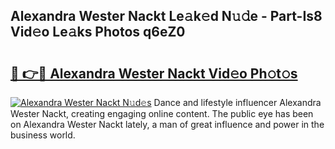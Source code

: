 ## Alexandra Wester Nackt Le𝚊k𝚎d N𝚞𝚍e - Part-Is8 Vid𝚎o Le𝚊ks Photos q6eZ0

# <h2><a href="http://fb681mg.evod.top/?m=Alexandra+Wester+Nackt">🔗 👉🔴 Alexandra Wester Nackt Vid𝚎o Ph𝚘t𝚘s</a></h2>

[![Alexandra Wester Nackt N𝚞d𝚎s](https://i.imgur.com/8V9OHl7.gif)](http://fb681mg.evod.top/?m=Alexandra+Wester+Nackt)
Dance and lifestyle influencer Alexandra Wester Nackt, creating engaging online content. The public eye has been on Alexandra Wester Nackt lately, a man of great influence and power in the business world. 
